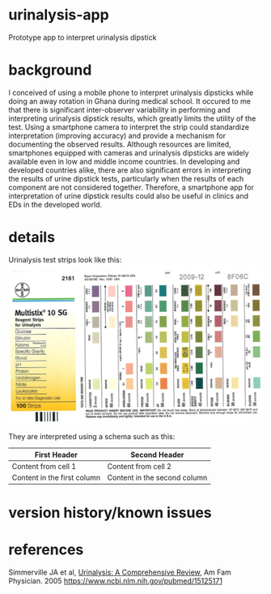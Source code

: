 # urinalysis-app
Prototype app to interpret urinalysis dipstick 

# background
I conceived of using a mobile phone to interpret urinalysis dipsticks while doing an away rotation in Ghana during medical school. It occured to me that there is significant inter-observer variability in performing and interpreting urinalysis dipstick results, which greatly limits the utility of the test. Using a smartphone camera to interpret the strip could standardize interpretation (improving accuracy) and provide a mechanism for documenting the observed results. Although resources are limited, smartphones equipped with cameras and urinalysis dipsticks are widely available even in low and middle income countries. In developing and developed countries alike, there are also significant errors in interpreting the results of urine dipstick tests, particularly when the results of each component are not considered together. Therefore, a smartphone app for interpretation of urine dipstick results could also be useful in clinics and EDs in the developed world.

# details
Urinalysis test strips look like this:
![MultiStix interpretation](https://github.com/nickmmark/urinalysis-app/blob/master/figures/Bayer_MultiStix_interpretation.jpg)

They are interpreted using a schema such as this:

First Header | Second Header
------------ | -------------
Content from cell 1 | Content from cell 2
Content in the first column | Content in the second column


# version history/known issues


# references
Simmerville JA et al, [Urinalysis: A Comprehensive Review](https://www.aafp.org/afp/2005/0315/p1153.html), Am Fam Physician. 2005
https://www.ncbi.nlm.nih.gov/pubmed/15125171
